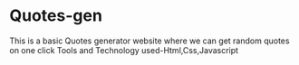 # Quotes-gen
This is a basic Quotes generator website 
where we can get random quotes on one click
Tools and Technology used-Html,Css,Javascript
